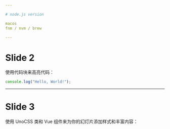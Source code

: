 ```yaml
---

# node.js version

macos
fnm / nvm / brew

---
```


# Slide 2

使用代码块来高亮代码：

```ts
console.log("Hello, World!");
```

---

# Slide 3

使用 UnoCSS 类和 Vue 组件来为你的幻灯片添加样式和丰富内容：

<div class="p-3">
  <Tweet id="..." />
</div>
